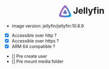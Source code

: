<h1 align="center">
  <picture>
    <img align="center" alt="Pegaz" src="./logo.svg" height="40">
  </picture>
  Jellyfin
</h1>

- image version: jellyfin/jellyfin:10.8.9
- [x] Accessible over http ?
- [x] Accessible over https ?
- [x] ARM 64 compatible ?
- [] Pre create user
- [] Pre mount media folder
